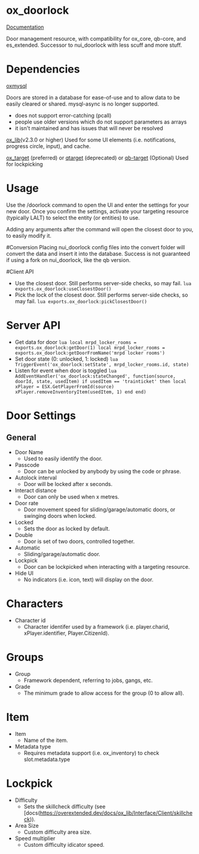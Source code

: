 # ox_doorlock
[Documentation](https://overextended.dev/docs/ox_target/)

Door management resource, with compatibility for ox_core, qb-core, and es_extended.
Successor to nui_doorlock with less scuff and more stuff.

# Dependencies
[oxmysql](https://github.com/overextended/oxmysql)

Doors are stored in a database for ease-of-use and to allow data to be easily cleared or shared.
mysql-async is no longer supported.
- does not support error-catching (pcall)
- people use older versions which do not support parameters as arrays
- it isn't maintained and has issues that will never be resolved

[ox_lib](https://github.com/overextended/ox_lib)(v2.3.0 or higher)
Used for some UI elements (i.e. notifications, progress circle, input), and cache.

[ox_target](https://github.com/overextended/ox_target) (preferred) or [qtarget](https://github.com/overextended/qtarget) (deprecated) or [qb-target](https://github.com/qbcore-framework/qb-target)
(Optional) Used for lockpicking

# Usage
Use the /doorlock command to open the UI and enter the settings for your new door.
Once you confirm the settings, activate your targeting resource (typically LALT) to select the entity (or entities) to use.

Adding any arguments after the command will open the closest door to you, to easily modify it.

#Conversion
Placing nui_doorlock config files into the convert folder will convert the data and insert it into the database.
Success is not guaranteed if using a fork on nui_doorlock, like the qb version.

#Client API
- Use the closest door. Still performs server-side checks, so may fail.
``lua
exports.ox_doorlock:useClosestDoor()
``
- Pick the lock of the closest door. Still performs server-side checks, so may fail.
``lua
exports.ox_doorlock:pickClosestDoor()
``

# Server API
- Get data for door
``lua
local mrpd_locker_rooms = exports.ox_doorlock:getDoor(1)
local mrpd_locker_rooms = exports.ox_doorlock:getDoorFromName('mrpd locker rooms')
``
- Set door state (0: unlocked, 1: locked)
``lua
TriggerEvent('ox_doorlock:setState', mrpd_locker_rooms.id, state)
``
- Listen for event when door is toggled
``lua
AddEventHandler('ox_doorlock:stateChanged', function(source, doorId, state, usedItem)
    if usedItem == 'trainticket' then
        local xPlayer = ESX.GetPlayerFromId(source)
        xPlayer.removeInventoryItem(usedItem, 1)
    end
end)``

# Door Settings
## General
- Door Name
  - Used to easily identify the door.
- Passcode
  - Door can be unlocked by anybody by using the code or phrase.
- Autolock interval
  - Door will be locked after x seconds.
- Interact distance
  - Door can only be used when x metres.
- Door rate
  - Door movement speed for sliding/garage/automatic doors, or swinging doors when locked.
- Locked
  - Sets the door as locked by default.
- Double
  - Door is set of two doors, controlled together.
- Automatic
  - Sliding/garage/automatic door.
- Lockpick
  - Door can be lockpicked when interacting with a targeting resource.
- Hide UI
  - No indicators (i.e. icon, text) will display on the door.

 # Characters
- Character id
  - Character identifer used by a framework (i.e. player.charid, xPlayer.identifier, Player.CitizenId).

 # Groups
- Group
  - Framework dependent, referring to jobs, gangs, etc.
- Grade
  - The minimum grade to allow access for the group (0 to allow all).
 
# Item
- Item
  - Name of the item.
- Metadata type
  - Requires metadata support (i.e. ox_inventory) to check slot.metadata.type

# Lockpick
- Difficulty
  - Sets the skillcheck difficulty (see [docs(https://overextended.dev/docs/ox_lib/Interface/Client/skillcheck)).
- Area Size
  - Custom difficulty area size.
- Speed multiplier
  - Custom difficulty idicator speed.
